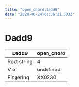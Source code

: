 ```yaml
---
title: "open_chord:Dadd9"
date: "2020-06-24T03:36:21.503Z"
---
```


# Dadd9
Dadd9 | open_chord
--- | ---
Root string | 4
V of | undefined
Fingering | XX0230
